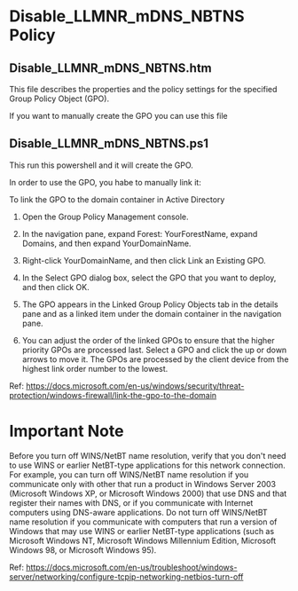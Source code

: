 # Disable_LLMNR_mDNS_NBTNS Policy

## Disable_LLMNR_mDNS_NBTNS.htm

This file describes the properties and the policy settings for the specified Group Policy Object (GPO).

If you want to manually create the GPO you can use this file 

## Disable_LLMNR_mDNS_NBTNS.ps1

This run this powershell and it will create the GPO. 

In order to use the GPO, you habe to manually link it:

To link the GPO to the domain container in Active Directory

1. Open the Group Policy Management console.

2. In the navigation pane, expand Forest: YourForestName, expand Domains, and then expand YourDomainName.

3. Right-click YourDomainName, and then click Link an Existing GPO.

4. In the Select GPO dialog box, select the GPO that you want to deploy, and then click OK.

5. The GPO appears in the Linked Group Policy Objects tab in the details pane and as a linked item under the domain container in the navigation pane.

6. You can adjust the order of the linked GPOs to ensure that the higher priority GPOs are processed last. Select a GPO and click the up or down arrows to move it. The GPOs are processed by the client device from the highest link order number to the lowest.


Ref: https://docs.microsoft.com/en-us/windows/security/threat-protection/windows-firewall/link-the-gpo-to-the-domain

# Important Note

Before you turn off WINS/NetBT name resolution, verify that you don't need to use WINS or earlier NetBT-type applications for this network connection. For example, you can turn off WINS/NetBT name resolution if you communicate only with other that run a product in Windows Server 2003 (Microsoft Windows XP, or Microsoft Windows 2000) that use DNS and that register their names with DNS, or if you communicate with Internet computers using DNS-aware applications. Do not turn off WINS/NetBT name resolution if you communicate with computers that run a version of Windows that may use WINS or earlier NetBT-type applications (such as Microsoft Windows NT, Microsoft Windows Millennium Edition, Microsoft Windows 98, or Microsoft Windows 95).

Ref: https://docs.microsoft.com/en-us/troubleshoot/windows-server/networking/configure-tcpip-networking-netbios-turn-off
